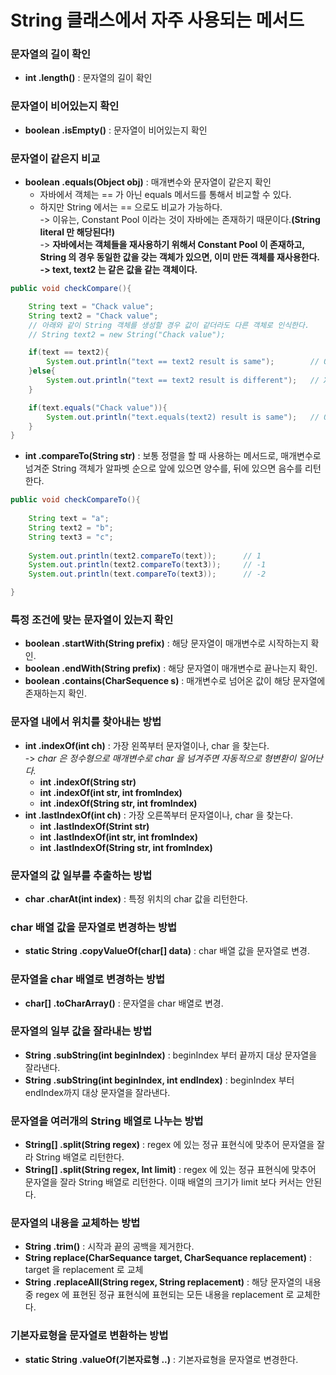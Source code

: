 # String 클래스에서 자주 사용되는 메서드

### 문자열의 길이 확인

* **int .length()** : 문자열의 길이 확인

### 문자열이 비어있는지 확인

* **boolean .isEmpty()** : 문자열이 비어있는지 확인

### 문자열이 같은지 비교

* **boolean .equals(Object obj)** : 매개변수와 문자열이 같은지 확인
  * 자바에서 객체는 == 가 아닌 equals 메서드를 통해서 비교할 수 있다.
  * 하지만 String 에서는 == 으로도 비교가 가능하다.\
    \-> 이유는, Constant Pool 이라는 것이 자바에는 존재하기 때문이다.**(String literal 만 해당된다!)**\
    \-> **자바에서는 객체들을 재사용하기 위해서 Constant Pool 이 존재하고, String 의 경우 동일한 값을 갖는 객체가 있으면, 이미 만든 객체를 재사용한다.**\
    **-> text, text2 는 같은 값을 같는 객체이다.**

```java
public void checkCompare(){

    String text = "Chack value";
    String text2 = "Chack value";
    // 아래와 같이 String 객체를 생성할 경우 값이 같더라도 다른 객체로 인식한다. 
    // String text2 = new String("Chack value");

    if(text == text2){
        System.out.println("text == text2 result is same");        // O
    }else{
        System.out.println("text == text2 result is different");   // X
    }

    if(text.equals("Chack value")){
        System.out.println("text.equals(text2) result is same");   // O
    }
}
```

* **int .compareTo(String str)** : 보통 정렬을 할 때 사용하는 메서드로, 매개변수로 넘겨준 String 객체가 알파벳 순으로 앞에 있으면 양수를, 뒤에 있으면 음수를 리턴한다.

```java
public void checkCompareTo(){
    
    String text = "a";
    String text2 = "b";
    String text3 = "c";
    
    System.out.println(text2.compareTo(text));      // 1
    System.out.println(text2.compareTo(text3));     // -1
    System.out.println(text.compareTo(text3));      // -2

}
```

### **특정 조건에 맞는 문자열이 있는지 확인**

* **boolean .startWith(String prefix)** : 해당 문자열이 매개변수로 시작하는지 확인.
* **boolean .endWith(String prefix)** : 해당 문자열이 매개변수로 끝나는지 확인.
* **boolean .contains(CharSequence s)** : 매개변수로 넘어온 값이 해당 문자열에 존재하는지 확인.

### 문자열 내에서 위치를 찾아내는 방법

* **int .indexOf(int ch)** : 가장 왼쪽부터 문자열이나, char 을 찾는다.\
  \-> _char 은 정수형으로 매개변수로 char 을 넘겨주면 자동적으로 형변환이 일어난다._
  * **int .indexOf(String str)**
  * **int .indexOf(int str, int fromIndex)**
  * **int .indexOf(String str, int fromIndex)**
* **int .lastIndexOf(int ch)** : 가장 오른쪽부터 문자열이나, char 을 찾는다.
  * **int .lastIndexOf(Strint str)**
  * **int .lastIndexOf(int str, int fromIndex)**
  * **int .lastIndexOf(String str, int fromIndex)**

### 문자열의 값 일부를 추출하는 방법

* **char .charAt(int index)** : 특정 위치의 char 값을 리턴한다.

### char 배열 값을 문자열로 변경하는 방법

* **static String .copyValueOf(char\[] data)** : char 배열 값을 문자열로 변경.

### 문자열을 char 배열로 변경하는 방법

* **char\[] .toCharArray()** : 문자열을 char 배열로 변경.

### 문자열의 일부 값을 잘라내는 방법

* **String .subString(int beginIndex)** : beginIndex 부터 끝까지 대상 문자열을 잘라낸다.
* **String .subString(int beginIndex, int endIndex)** : beginIndex 부터 endIndex까지 대상 문자열을 잘라낸다.

### 문자열을 여러개의 String 배열로 나누는 방법

* **String\[] .split(String regex)** : regex 에 있는 정규 표현식에 맞추어 문자열을 잘라 String 배열로 리턴한다.
* **String\[] .split(String regex, Int limit)** : regex 에 있는 정규 표현식에 맞추어 문자열을 잘라 String 배열로 리턴한다. 이때 배열의 크기가 limit 보다 커서는 안된다.

### 문자열의 내용을 교체하는 방법

* **String .trim()** : 시작과 끝의 공백을 제거한다.
* **String replace(CharSequance target, CharSequance replacement)** : target 을 replacement 로 교체
* **String .replaceAll(String regex, String replacement)** : 해당 문자열의 내용 중 regex 에 표현된 정규 표현식에 표현되는 모든 내용을 replacement 로 교체한다.

### 기본자료형을 문자열로 변환하는 방법

* **static String .valueOf(기본자료형 ..)** : 기본자료형을 문자열로 변경한다.
